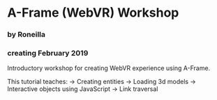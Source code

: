# A-Frame (WebVR) Workshop
### by Roneilla
### creating February 2019

Introductory workshop for creating WebVR experience using A-Frame.

This tutorial teaches:
-> Creating entities
-> Loading 3d models
-> Interactive objects using JavaScript
-> Link traversal


